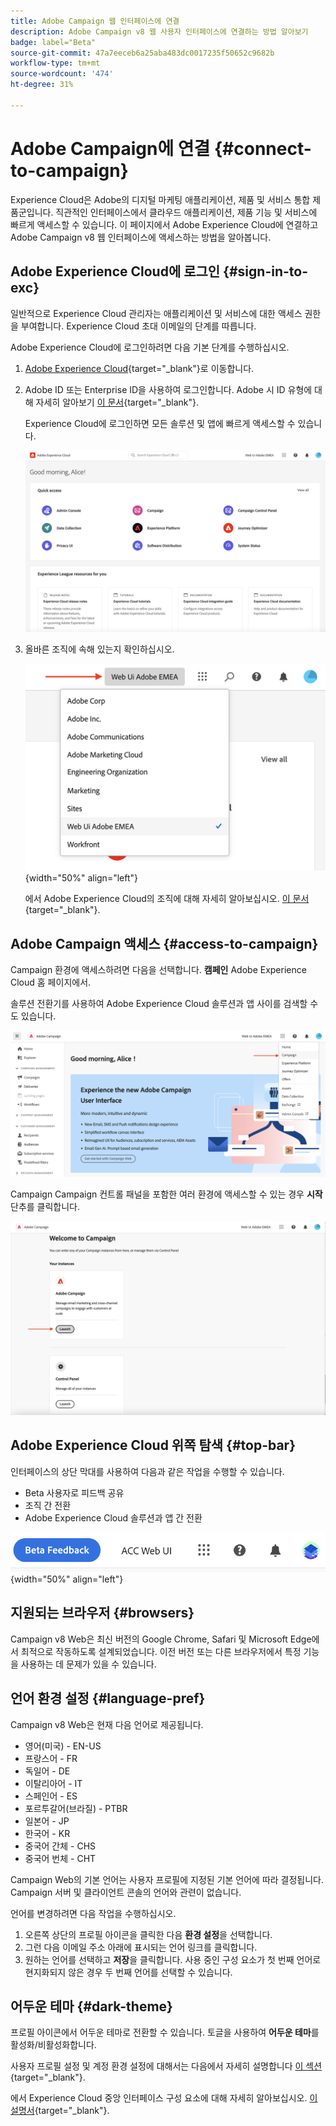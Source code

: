 ```yaml
---
title: Adobe Campaign 웹 인터페이스에 연결
description: Adobe Campaign v8 웹 사용자 인터페이스에 연결하는 방법 알아보기
badge: label="Beta"
source-git-commit: 47a7eeceb6a25aba483dc0017235f50652c9682b
workflow-type: tm+mt
source-wordcount: '474'
ht-degree: 31%

---
```


# Adobe Campaign에 연결 {#connect-to-campaign}

Experience Cloud은 Adobe의 디지털 마케팅 애플리케이션, 제품 및 서비스 통합 제품군입니다. 직관적인 인터페이스에서 클라우드 애플리케이션, 제품 기능 및 서비스에 빠르게 액세스할 수 있습니다. 이 페이지에서 Adobe Experience Cloud에 연결하고 Adobe Campaign v8 웹 인터페이스에 액세스하는 방법을 알아봅니다.

## Adobe Experience Cloud에 로그인 {#sign-in-to-exc}

일반적으로 Experience Cloud 관리자는 애플리케이션 및 서비스에 대한 액세스 권한을 부여합니다. Experience Cloud 초대 이메일의 단계를 따릅니다.

Adobe Experience Cloud에 로그인하려면 다음 기본 단계를 수행하십시오.

1. [Adobe Experience Cloud](https://experience.adobe.com/){target="_blank"}로 이동합니다.

1. Adobe ID 또는 Enterprise ID을 사용하여 로그인합니다. Adobe 시 ID 유형에 대해 자세히 알아보기 [이 문서](https://helpx.adobe.com/enterprise/using/identity.html){target="_blank"}.

   Experience Cloud에 로그인하면 모든 솔루션 및 앱에 빠르게 액세스할 수 있습니다.

   ![](assets/exc-home.png)

1. 올바른 조직에 속해 있는지 확인하십시오.

   ![](assets/exc-orgs.png){width="50%" align="left"}

   에서 Adobe Experience Cloud의 조직에 대해 자세히 알아보십시오. [이 문서](https://experienceleague.adobe.com/docs/core-services/interface/administration/organizations.html?lang=ko){target="_blank"}.


## Adobe Campaign 액세스 {#access-to-campaign}

Campaign 환경에 액세스하려면 다음을 선택합니다. **캠페인** Adobe Experience Cloud 홈 페이지에서.

솔루션 전환기를 사용하여 Adobe Experience Cloud 솔루션과 앱 사이를 검색할 수도 있습니다.

![](assets/solution-switcher.png)

Campaign Campaign 컨트롤 패널을 포함한 여러 환경에 액세스할 수 있는 경우 **시작** 단추를 클릭합니다.

![](assets/launch-campaign.png)

## Adobe Experience Cloud 위쪽 탐색 {#top-bar}

인터페이스의 상단 막대를 사용하여 다음과 같은 작업을 수행할 수 있습니다.

* Beta 사용자로 피드백 공유
* 조직 간 전환
* Adobe Experience Cloud 솔루션과 앱 간 전환

![](assets/unified-shell.png){width="50%" align="left"}

## 지원되는 브라우저 {#browsers}

Campaign v8 Web은 최신 버전의 Google Chrome, Safari 및 Microsoft Edge에서 최적으로 작동하도록 설계되었습니다. 이전 버전 또는 다른 브라우저에서 특정 기능을 사용하는 데 문제가 있을 수 있습니다.

## 언어 환경 설정 {#language-pref}

Campaign v8 Web은 현재 다음 언어로 제공됩니다.

* 영어(미국) - EN-US
* 프랑스어 - FR
* 독일어 - DE
* 이탈리아어 - IT
* 스페인어 - ES
* 포르투갈어(브라질) - PTBR
* 일본어 - JP
* 한국어 - KR
* 중국어 간체 - CHS
* 중국어 번체 - CHT


Campaign Web의 기본 언어는 사용자 프로필에 지정된 기본 언어에 따라 결정됩니다. Campaign 서버 및 클라이언트 콘솔의 언어와 관련이 없습니다.

언어를 변경하려면 다음 작업을 수행하십시오.

1. 오른쪽 상단의 프로필 아이콘을 클릭한 다음 **환경 설정**&#x200B;을 선택합니다.
1. 그런 다음 이메일 주소 아래에 표시되는 언어 링크를 클릭합니다.
1. 원하는 언어를 선택하고 **저장**&#x200B;을 클릭합니다. 사용 중인 구성 요소가 첫 번째 언어로 현지화되지 않은 경우 두 번째 언어를 선택할 수 있습니다.

## 어두운 테마 {#dark-theme}

프로필 아이콘에서 어두운 테마로 전환할 수 있습니다. 토글을 사용하여 **어두운 테마**&#x200B;를 활성화/비활성화합니다.

사용자 프로필 설정 및 계정 환경 설정에 대해서는 다음에서 자세히 설명합니다 [이 섹션](https://experienceleague.adobe.com/docs/core-services/interface/experience-cloud.html#preferences){target="_blank"}.

에서 Experience Cloud 중앙 인터페이스 구성 요소에 대해 자세히 알아보십시오. [이 설명서](https://experienceleague.adobe.com/docs/core-services/interface/experience-cloud.html){target="_blank"}.

